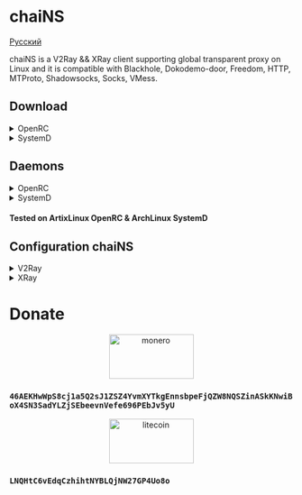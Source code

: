 # chaiNS
[Русский](https://github.com/wufiry/chaiNS/blob/main/README_RU.md "Сменить Язык")

chaiNS is a V2Ray && XRay client supporting global transparent proxy on Linux and  it is compatible with Blackhole, Dokodemo-door, Freedom, HTTP, MTProto, Shadowsocks, Socks, VMess.

## Download
<details>

<summary>OpenRC</summary>

1. #### Cloning repository

> `
git clone https://github.com/wufiry/chaiNS.git
`

2. #### Change the current directory

> `
cd ~/chaiNS/OpenRC
`

3. #### The file `chains` needs to be copied to ` /usr/bin `
> ``
cp ~/OpenRC/chains /usr/bin 
``


</details>
<details>

<summary>SystemD</summary>

1. #### Cloning repository

> `
git clone https://github.com/wufiry/chaiNS.git
`

2. #### Change the current directory
> `
cd ~/chaiNS/SystemD
`

</details>

## Daemons
<details>

<summary>OpenRC</summary>

### ~/chaiNS/OpenRC/chaiNS.init

#### It is necessary to remove the file extension of the OpenRC service.

#### It is necessary to copy the service file to the directory `` /etc/init.d/ ``

> ` cp chaiNS /etc/init.d `

```sh
#!/sbin/openrc-run

name="chaiNS"
description="A transparent proxy v2ray/xray chains client by ru osint team - tw"
command="/usr/bin/chains"
pidfile="/run/${RC_SVCNAME}.pid"
command_background="yes"
rc_ulimit="-n 30000"
rc_cgroup_cleanup="yes"

 depend() {
	need net
	after net
   }
```
#### After copy service file, the next commands must be executed

```sh
chmod +x chaiNS
rc-update add chaiNS default
```
</details>

<details>

<summary>SystemD</summary>

### ~/chaiNS/SystemD/chaiNS.service
> Needed copy service file to

```sh
[Unit]
Description=A transparent proxy v2ray/xray chains client by ru osint team - tw
Documentation=https://github.com/wufiry/chaiNS
After=network.target nss-lookup.target iptables.service ip6tables.service nftables.service
Wants=network.target

[Service]
Type=simple
User=root
LimitNPROC=500
LimitNOFILE=1000000
ExecStart=/usr/bin/chains
Restart=on-failure

[Install]
WantedBy=multi-user.target
```
```sh
systemctl daemon-reload
systemctl enable --now chaiNS
```
</details>

#### Tested on ArtixLinux OpenRC & ArchLinux SystemD

## Configuration chaiNS

<details>

<summary>V2Ray</summary>

[V2Ray Configuration Guide](https://v2ray.com/en/configuration/protocols "Choose needed protocol")

</details>

<details>

<summary>XRay</summary>

[XRay Configuration Guide](https://xtls.github.io/en/config/outbounds/blackhole.html "Look for the rest of the protocols in the tree on the left")

</details>

# Donate

<p align="center">
<img src="https://www.crypto-news.net/wp-content/uploads/2016/09/monero.png" alt="monero" width="150" height="79"/>
</p>
	
 ### `46AEKHwWpS8cj1a5Q2sJ1ZSZ4YvmXYTkgEnnsbpeFjQZW8NQSZinASkKNwiBoX4SN3SadYLZjSEbeevnVefe696PEbJv5yU`

 <p align="center">
 <img src="https://cdn.icon-icons.com/icons2/2699/PNG/512/litecoin_logo_icon_170221.png" alt="litecoin" width="150" height="79" />
 </p>

 ### `LNQHtC6vEdqCzhihtNYBLQjNW27GP4Uo8o`

 
